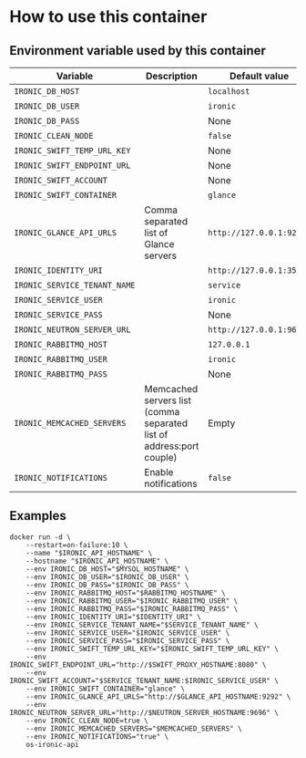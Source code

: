 # How to use this container

## Environment variable used by this container

 Variable | Description | Default value | Required
 --- |---| --- | ----
 `IRONIC_DB_HOST` | | `localhost` | N
 `IRONIC_DB_USER` | | `ironic` | N
 `IRONIC_DB_PASS` | | None | Y
 `IRONIC_CLEAN_NODE` | | `false` | N
 `IRONIC_SWIFT_TEMP_URL_KEY` | | None | Y
 `IRONIC_SWIFT_ENDPOINT_URL` | | None | Y
 `IRONIC_SWIFT_ACCOUNT` | | None | Y
 `IRONIC_SWIFT_CONTAINER` | | `glance` | N
 `IRONIC_GLANCE_API_URLS` | Comma separated list of Glance servers | `http://127.0.0.1:9292` | N
 `IRONIC_IDENTITY_URI` | | `http://127.0.0.1:35357` | N
 `IRONIC_SERVICE_TENANT_NAME` | | `service` | N
 `IRONIC_SERVICE_USER` | | `ironic` | N
 `IRONIC_SERVICE_PASS` | | None | Y
 `IRONIC_NEUTRON_SERVER_URL` | | `http://127.0.0.1:9696` | N
 `IRONIC_RABBITMQ_HOST` | | `127.0.0.1` | N
 `IRONIC_RABBITMQ_USER` | | `ironic` | N
 `IRONIC_RABBITMQ_PASS` | | None | Y
 `IRONIC_MEMCACHED_SERVERS` | Memcached servers list (comma separated list of address:port couple) | Empty | N
 `IRONIC_NOTIFICATIONS` | Enable notifications | `false` | N


## Examples

    docker run -d \
        --restart=on-failure:10 \
        --name "$IRONIC_API_HOSTNAME" \
        --hostname "$IRONIC_API_HOSTNAME" \
        --env IRONIC_DB_HOST="$MYSQL_HOSTNAME" \
        --env IRONIC_DB_USER="$IRONIC_DB_USER" \
        --env IRONIC_DB_PASS="$IRONIC_DB_PASS" \
        --env IRONIC_RABBITMQ_HOST="$RABBITMQ_HOSTNAME" \
        --env IRONIC_RABBITMQ_USER="$IRONIC_RABBITMQ_USER" \
        --env IRONIC_RABBITMQ_PASS="$IRONIC_RABBITMQ_PASS" \
        --env IRONIC_IDENTITY_URI="$IDENTITY_URI" \
        --env IRONIC_SERVICE_TENANT_NAME="$SERVICE_TENANT_NAME" \
        --env IRONIC_SERVICE_USER="$IRONIC_SERVICE_USER" \
        --env IRONIC_SERVICE_PASS="$IRONIC_SERVICE_PASS" \
        --env IRONIC_SWIFT_TEMP_URL_KEY="$IRONIC_SWIFT_TEMP_URL_KEY" \
        --env IRONIC_SWIFT_ENDPOINT_URL="http://$SWIFT_PROXY_HOSTNAME:8080" \
        --env IRONIC_SWIFT_ACCOUNT="$SERVICE_TENANT_NAME:$IRONIC_SERVICE_USER" \
        --env IRONIC_SWIFT_CONTAINER="glance" \
        --env IRONIC_GLANCE_API_URLS="http://$GLANCE_API_HOSTNAME:9292" \
        --env IRONIC_NEUTRON_SERVER_URL="http://$NEUTRON_SERVER_HOSTNAME:9696" \
        --env IRONIC_CLEAN_NODE=true \
        --env IRONIC_MEMCACHED_SERVERS="$MEMCACHED_SERVERS" \
        --env IRONIC_NOTIFICATIONS="true" \
        os-ironic-api
